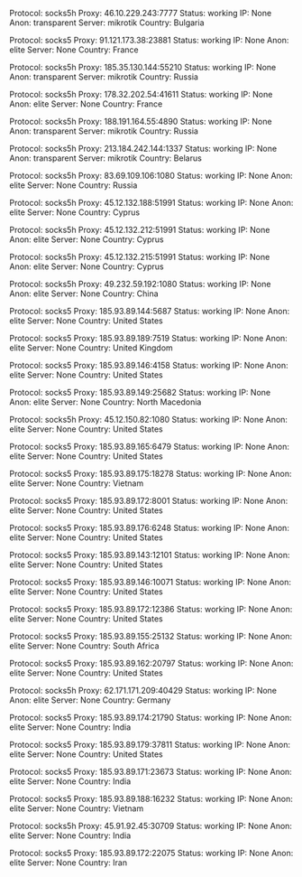 Protocol: socks5h
Proxy: 46.10.229.243:7777
Status: working
IP: None
Anon: transparent
Server: mikrotik
Country: Bulgaria

Protocol: socks5
Proxy: 91.121.173.38:23881
Status: working
IP: None
Anon: elite
Server: None
Country: France

Protocol: socks5h
Proxy: 185.35.130.144:55210
Status: working
IP: None
Anon: transparent
Server: mikrotik
Country: Russia

Protocol: socks5h
Proxy: 178.32.202.54:41611
Status: working
IP: None
Anon: elite
Server: None
Country: France

Protocol: socks5h
Proxy: 188.191.164.55:4890
Status: working
IP: None
Anon: transparent
Server: mikrotik
Country: Russia

Protocol: socks5h
Proxy: 213.184.242.144:1337
Status: working
IP: None
Anon: transparent
Server: mikrotik
Country: Belarus

Protocol: socks5h
Proxy: 83.69.109.106:1080
Status: working
IP: None
Anon: elite
Server: None
Country: Russia

Protocol: socks5h
Proxy: 45.12.132.188:51991
Status: working
IP: None
Anon: elite
Server: None
Country: Cyprus

Protocol: socks5h
Proxy: 45.12.132.212:51991
Status: working
IP: None
Anon: elite
Server: None
Country: Cyprus

Protocol: socks5h
Proxy: 45.12.132.215:51991
Status: working
IP: None
Anon: elite
Server: None
Country: Cyprus

Protocol: socks5h
Proxy: 49.232.59.192:1080
Status: working
IP: None
Anon: elite
Server: None
Country: China

Protocol: socks5
Proxy: 185.93.89.144:5687
Status: working
IP: None
Anon: elite
Server: None
Country: United States

Protocol: socks5
Proxy: 185.93.89.189:7519
Status: working
IP: None
Anon: elite
Server: None
Country: United Kingdom

Protocol: socks5
Proxy: 185.93.89.146:4158
Status: working
IP: None
Anon: elite
Server: None
Country: United States

Protocol: socks5
Proxy: 185.93.89.149:25682
Status: working
IP: None
Anon: elite
Server: None
Country: North Macedonia

Protocol: socks5h
Proxy: 45.12.150.82:1080
Status: working
IP: None
Anon: elite
Server: None
Country: United States

Protocol: socks5
Proxy: 185.93.89.165:6479
Status: working
IP: None
Anon: elite
Server: None
Country: United States

Protocol: socks5
Proxy: 185.93.89.175:18278
Status: working
IP: None
Anon: elite
Server: None
Country: Vietnam

Protocol: socks5
Proxy: 185.93.89.172:8001
Status: working
IP: None
Anon: elite
Server: None
Country: United States

Protocol: socks5
Proxy: 185.93.89.176:6248
Status: working
IP: None
Anon: elite
Server: None
Country: United States

Protocol: socks5
Proxy: 185.93.89.143:12101
Status: working
IP: None
Anon: elite
Server: None
Country: United States

Protocol: socks5
Proxy: 185.93.89.146:10071
Status: working
IP: None
Anon: elite
Server: None
Country: United States

Protocol: socks5
Proxy: 185.93.89.172:12386
Status: working
IP: None
Anon: elite
Server: None
Country: United States

Protocol: socks5
Proxy: 185.93.89.155:25132
Status: working
IP: None
Anon: elite
Server: None
Country: South Africa

Protocol: socks5
Proxy: 185.93.89.162:20797
Status: working
IP: None
Anon: elite
Server: None
Country: United States

Protocol: socks5h
Proxy: 62.171.171.209:40429
Status: working
IP: None
Anon: elite
Server: None
Country: Germany

Protocol: socks5
Proxy: 185.93.89.174:21790
Status: working
IP: None
Anon: elite
Server: None
Country: India

Protocol: socks5
Proxy: 185.93.89.179:37811
Status: working
IP: None
Anon: elite
Server: None
Country: United States

Protocol: socks5
Proxy: 185.93.89.171:23673
Status: working
IP: None
Anon: elite
Server: None
Country: India

Protocol: socks5
Proxy: 185.93.89.188:16232
Status: working
IP: None
Anon: elite
Server: None
Country: Vietnam

Protocol: socks5h
Proxy: 45.91.92.45:30709
Status: working
IP: None
Anon: elite
Server: None
Country: India

Protocol: socks5
Proxy: 185.93.89.172:22075
Status: working
IP: None
Anon: elite
Server: None
Country: Iran

